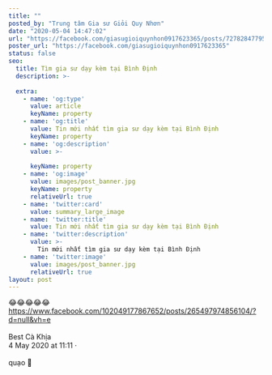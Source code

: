 ```yaml
---
title: ""
posted_by: "Trung tâm Gia sư Giỏi Quy Nhơn"
date: "2020-05-04 14:47:02"
url: "https://facebook.com/giasugioiquynhon0917623365/posts/727828477955815"
poster_url: "https://facebook.com/giasugioiquynhon0917623365"
status: false
seo:
  title: Tìm gia sư dạy kèm tại Bình Định
  description: >-
    
  extra:
    - name: 'og:type'
      value: article
      keyName: property
    - name: 'og:title'
      value: Tin mới nhất tìm gia sư dạy kèm tại Bình Định
      keyName: property
    - name: 'og:description'
      value: >-
        
      keyName: property
    - name: 'og:image'
      value: images/post_banner.jpg
      keyName: property
      relativeUrl: true
    - name: 'twitter:card'
      value: summary_large_image
    - name: 'twitter:title'
      value: Tin mới nhất tìm gia sư dạy kèm tại Bình Định
    - name: 'twitter:description'
      value: >-
        Tin mới nhất tìm gia sư dạy kèm tại Bình Định
    - name: 'twitter:image'
      value: images/post_banner.jpg
      relativeUrl: true
layout: post
---
```

😂😂😂😂😂<br>https://www.facebook.com/102049177867652/posts/265497974856104/?d=null&vh=e<br><br>Best Cà Khịa<br>4 May 2020 at 11:11 ·<br><br>quạo 🙂
